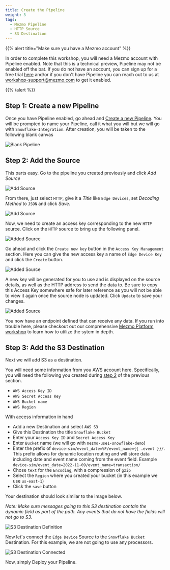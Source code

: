 ```yaml
---
title: Create the Pipeline
weight: 3
tags:
  - Mezmo Pipeline
  - HTTP Source
  - S3 Destination
---
```


{{% alert title="Make sure you have a Mezmo account" %}}

In order to complete this workshop, you will need a Mezmo account with Pipeline enabled.  Note that this is a technical preview, Pipeline may not be enabled off the bat.  If you do not have an account, you can sign up for a free trial [here](https://app.mezmo.com/signup) and/or if you don't have Pipeline you can reach out to us at [workshop-support@mezmo.com](mailto:workshop-support@mezmo.com) to get it enabled.

{{% /alert %}}

## Step 1: Create a new Pipeline

Once you have Pipeline enabled, go ahead and [Create a new Pipeline](https://app.mezmo.com/pipelines/pipeline/new).  You will be prompted to name your Pipeline, call it what you will but we will go with `Snowflake-Integration`.  After creation, you will be taken to the following blank canvas

![Blank Pipeline](../../images/pipeline_blank.png)


## Step 2: Add the Source

This parts easy.  Go to the pipeline you created previously and click *Add Source*

![Add Source](../../images/add_sources_1.png)

From there, just select `HTTP`, give it a *Title* like `Edge Devices`, set *Decoding Method* to `JSON` and click *Save*.

![Add Source](../../images/add_sources_2.png)

Now, we need to create an access key corresponding to the new `HTTP` source.  Click on the `HTTP` source to bring up the following panel.

![Added Source](../../images/add-source_4.png)

Go ahead and click the `Create new key` button in the `Access Key Management` section.  Here you can give the new access key a name of `Edge Device Key` and click the `Create` button.

![Added Source](../../images/add-source_5.png)

A new key will be generated for you to use and is displayed on the source details, as well as the HTTP address to send the data to.  Be sure to copy this Access Key somewhere safe for later reference as you will not be able to view it again once the source node is updated.  Click `Update` to save your changes.

![Added Source](../../images/add-source_6.png)

You now have an endpoint defined that can receive any data.  If you run into trouble here, please checkout out our comprehensive [Mezmo Platform workshop](/mezmo-workshops/pet-clinic/) to learn how to utilize the sytem in depth.


## Step 3: Add the S3 Destination

Next we will add S3 as a destination. 

You will need some information from you AWS account here.  Specifically, you will need the following you created during [step 2](/mezmo-workshops/s3-to-snowflake/docs/create-s3-bucket-and-user/#step-2-create-aws-mezmo-pipeline-user) of the previous section.

* `AWS Access Key ID`
* `AWS Secret Access Key`
* `AWS Bucket name`
* `AWS Region`

With access information in hand
* Add a new Destination and select `AWS S3`
* Give this Destination the title `Snowflake Bucket`
* Enter your `Access Key ID` and `Secret Access Key`
* Enter `Bucket` name (we will go with `mezmo-use1-snowflake-demo`)
* Enter the prefix of `device-sim/event_date=%F/event_name={{ .event }}/`.  This prefix allows for dynamic location routing and will store data including date and event name coming from the event field.  Example `device-sim/event_date=2022-11-09/event_name=transaction/`
* Chose `text` for the `Encoding`, with a compression of `gzip`
* Select the `Region` where you created your bucket (in this example we use `us-east-1`)
* Click the `save` button

Your destination should look similar to the image below.

*Note: Make sure messages going to this S3 destination contain the dynamic field as part of the path.  Any events that do not have the fields will not go to S3.*

![S3 Destination Definition](../../images/add_destination_1.png)

Now let's connect the `Edge Device` Source to the `Snowflake Bucket` Destination.  For this example, we are not going to use any processors.

![S3 Destination Connected](../../images/s3_connected.png)

Now, simply Deploy your Pipeline.